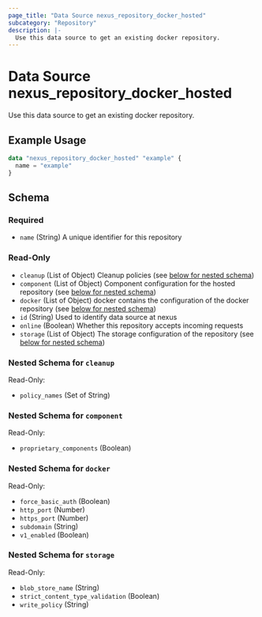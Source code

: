 ```yaml
---
page_title: "Data Source nexus_repository_docker_hosted"
subcategory: "Repository"
description: |-
  Use this data source to get an existing docker repository.
---
```

# Data Source nexus_repository_docker_hosted
Use this data source to get an existing docker repository.
## Example Usage
```terraform
data "nexus_repository_docker_hosted" "example" {
  name = "example"
}
```
<!-- schema generated by tfplugindocs -->
## Schema

### Required

- `name` (String) A unique identifier for this repository

### Read-Only

- `cleanup` (List of Object) Cleanup policies (see [below for nested schema](#nestedatt--cleanup))
- `component` (List of Object) Component configuration for the hosted repository (see [below for nested schema](#nestedatt--component))
- `docker` (List of Object) docker contains the configuration of the docker repository (see [below for nested schema](#nestedatt--docker))
- `id` (String) Used to identify data source at nexus
- `online` (Boolean) Whether this repository accepts incoming requests
- `storage` (List of Object) The storage configuration of the repository (see [below for nested schema](#nestedatt--storage))

<a id="nestedatt--cleanup"></a>
### Nested Schema for `cleanup`

Read-Only:

- `policy_names` (Set of String)


<a id="nestedatt--component"></a>
### Nested Schema for `component`

Read-Only:

- `proprietary_components` (Boolean)


<a id="nestedatt--docker"></a>
### Nested Schema for `docker`

Read-Only:

- `force_basic_auth` (Boolean)
- `http_port` (Number)
- `https_port` (Number)
- `subdomain` (String)
- `v1_enabled` (Boolean)


<a id="nestedatt--storage"></a>
### Nested Schema for `storage`

Read-Only:

- `blob_store_name` (String)
- `strict_content_type_validation` (Boolean)
- `write_policy` (String)
